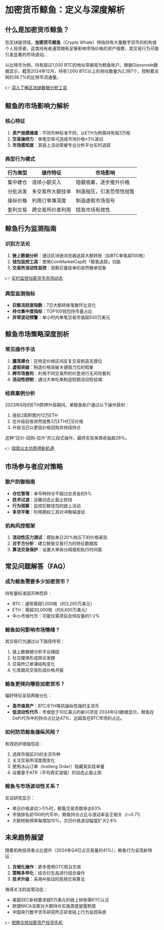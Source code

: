 # 加密货币鲸鱼：定义与深度解析

## 什么是加密货币鲸鱼？

在区块链领域，**加密货币鲸鱼**（Crypto Whale）特指持有大量数字货币的机构或个人投资者。这类持有者通常拥有足够影响市场价格的资产规模，其交易行为可能引发显著的市场波动。

以比特币为例，持有超过1,000 BTC的地址常被视为鲸鱼账户。根据Glassnode数据显示，截至2024年12月，持有1,000 BTC以上的地址数量为2,387个，控制着全网约38.7%的比特币流通量。

👉 [深入了解区块链数据分析工具](https://bit.ly/okx_welcome)

## 鲸鱼的市场影响力解析

### 核心特征
1. **资产规模阈值**：不同币种标准不同，以ETH为例需持有超3万枚
2. **交易操控力**：单笔交易可造成市场价格±3%波动
3. **市场感知度**：其链上活动常被专业分析平台实时追踪

### 典型行为模式
| 行为类型 | 操作特征 | 市场影响 |
|---------|---------|---------|
| 集中建仓 | 连续小额买入 | 隐蔽吸筹，逐步推升价格 |
| 分批派发 | 多交易所大额挂单 | 制造抛压，引发恐慌性抛售 |
| 操纵价格 | 利用订单簿深度 | 制造虚假市场信号 |
| 套利交易 | 跨交易所价差利用 | 提高市场有效性 |

## 鲸鱼行为监测指南

### 识别方法论
1. **链上数据分析**：通过区块链浏览器追踪大额转账（如BTC单笔超100枚）
2. **钱包监控工具**：使用CoinMarketCap的「鲸鱼追踪」功能
3. **交易所流动性监控**：观察巨量挂单的突然撤单现象

👉 [实时监控加密货币市场动态](https://bit.ly/okx_welcome)

### 典型监测指标
- **巨鲸活跃度指数**：7日大额转账笔数环比变化
- **持仓集中度指标**：TOP100钱包持币量占比
- **异常波动预警**：单小时内单笔交易市值超500万美元

## 鲸鱼市场策略深度剖析

### 常见操作手法
1. **震荡建仓**：在特定价格区间反复交易制造支撑位
2. **虚假突破**：制造价格突破关键阻力位的假象
3. **跨市场套利**：利用不同交易所的价差进行无风险套利
4. **流动性控制**：通过大单吃单制造短期流动性枯竭

### 经典案例分析
2023年9月的ETH质押升级期间，某鲸鱼账户通过以下操作获利：
1. 提前2周积累约12万ETH
2. 在升级前夜突然抛售3万ETH打压价格
3. 升级当日以更低价格回购并持续持仓

这种"压价-回购-拉升"的三段式操作，最终实现单周收益超28%。

👉 [探索以太坊质押新机遇](https://bit.ly/okx_welcome)

## 市场参与者应对策略

### 散户防御指南
- **仓位管理**：单币种持仓不超过总资金的5%
- **技术过滤**：设置动态止盈止损线
- **行为观察**：监控巨鲸钱包的链上活动
- **多空平衡**：利用期权工具对冲极端波动

### 机构风控框架
1. **流动性压力测试**：模拟单日20%抛压下的价格表现
2. **对手方分析**：建立鲸鱼交易行为的特征数据库
3. **算法交易保护**：设置大单拆分阈值和执行时间窗

## 常见问题解答（FAQ）

### 成为鲸鱼需要多少加密货币？
持有量标准因币种而异：
- BTC：通常需超1,000枚（约3,200万美元）
- ETH：需超30,000枚（约6,600万美元）
- 中小市值代币：可能仅需项目总供应量的1-2%

### 鲸鱼如何影响市场情绪？
其交易行为通过以下路径传导：
1. 链上数据被分析平台捕捉
2. 社交媒体形成舆论发酵
3. 交易所订单簿结构变化
4. 引发跟风交易形成价格共振

### 鲸鱼更倾向哪些加密货币？
偏好特征呈现两极分化：
- **高市值资产**：BTC/ETH等抗操纵性强的主流币
- **低流动性代币**：市值低于10亿美元的新兴项目
2024年Q3数据显示，鲸鱼在DeFi代币中的持仓占比达47%，远超其在BTC市场的占比。

### 如何防范鲸鱼操纵风险？
有效防护措施包括：
1. 选择市值前20的主流币种
2. 关注交易所深度图变化
3. 使用冰山订单（Iceberg Order）隐藏真实挂单量
4. 设置基于ATR（平均真实波幅）的动态止盈止损

### 鲸鱼与市场波动性关系？
实证研究显示：
- 单日价格波动＞5%时，鲸鱼交易贡献率达63%
- 市值排名前100的代币中，鲸鱼持仓占比与波动率呈正相关（r=0.71）
- 大额转账频率每增加10%，次日价格波动幅度扩大2.8%

## 未来趋势展望

随着机构投资者占比提升（2024年Q4已占交易量的41%），鲸鱼行为呈现新特征：
1. **合规化操作**：更多使用OTC柜台交易
2. **策略多样化**：结合衍生品进行组合操作
3. **技术升级**：采用AI驱动的高频交易算法

值得关注的监管动态：
- 美国SEC新规要求超5万美元的链上转账需KYC认证
- 欧盟MiCA法案对大额持仓实施周度披露制度
- 中国央行数字货币研究所正研发链上行为监控系统

👉 [把握合规加密资产投资先机](https://bit.ly/okx_welcome)